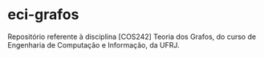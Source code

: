 # eci-grafos
Repositório referente à disciplina [COS242] Teoria dos Grafos, do curso de Engenharia de Computação e Informação, da UFRJ.
